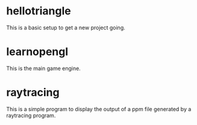# hellotriangle

This is a basic setup to get a new project going.

# learnopengl

This is the main game engine.

# raytracing

This is a simple program to display the output of a ppm file generated by a raytracing program.